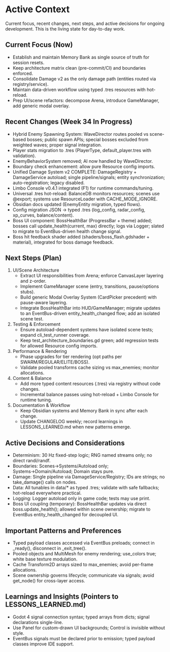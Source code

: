 # Active Context

Current focus, recent changes, next steps, and active decisions for ongoing development. This is the living state for day-to-day work.

## Current Focus (Now)
- Establish and maintain Memory Bank as single source of truth for session resets.
- Keep architecture matrix clean (pre-commit/CI) and boundaries enforced.
- Consolidate Damage v2 as the only damage path (entities routed via registry/service).
- Maintain data-driven workflow using typed .tres resources with hot-reload.
- Prep UI/scene refactors: decompose Arena, introduce GameManager, add generic modal overlay.

## Recent Changes (Week 34 In Progress)
- Hybrid Enemy Spawning System: WaveDirector routes pooled vs scene-based bosses; public spawn APIs; special bosses excluded from weighted waves; proper signal integration.
- Player stats migration to .tres (PlayerType, default_player.tres with validation).
- EnemyBehaviorSystem removed; AI now handled by WaveDirector.
- Boundary check enhancement: allow pure Resource config imports.
- Unified Damage System v2 COMPLETE: DamageRegistry + DamageService autoload; single pipeline/signals; entity synchronization; auto-registration; legacy disabled.
- Limbo Console v0.4.1 integrated (F1) for runtime commands/tuning.
- Universal .tres hot-reload: BalanceDB monitors resources; scenes use @export; systems use ResourceLoader with CACHE_MODE_IGNORE.
- Obsidian docs updated (EnemyEntity migration, typed flows).
- Config migration JSON → typed .tres (log_config, radar_config, xp_curves, balance/content).
- Boss UI component: BossHealthBar (ProgressBar + theme) added; bosses call update_health(current, max) directly; logs via Logger; slated to migrate to EventBus-driven health change signal.
- Boss hit feedback shader added (shaders/boss_flash.gdshader + material), integrated for boss damage feedback.

## Next Steps (Plan)
1. UI/Scene Architecture
   - Extract UI responsibilities from Arena; enforce CanvasLayer layering and z-order.
   - Implement GameManager scene (entry, transitions, pause/options stubs).
   - Build generic Modal Overlay System (CardPicker precedent) with pause-aware layering.
   - Integrate BossHealthBar into HUD/GameManager; migrate updates to an EventBus-driven entity_health_changed flow; add an isolated scene test.
2. Testing & Enforcement
   - Ensure autoload-dependent systems have isolated scene tests; expand cli_test_runner coverage.
   - Keep test_architecture_boundaries.gd green; add regression tests for allowed Resource config imports.
3. Performance & Rendering
   - Phase upgrades for tier rendering (opt paths per SWARM/REGULAR/ELITE/BOSS).
   - Validate pooled transforms cache sizing vs max_enemies; monitor allocations.
4. Content & Balance
   - Add more typed content resources (.tres) via registry without code changes.
   - Incremental balance passes using hot-reload + Limbo Console for runtime tuning.
5. Documentation & Workflow
   - Keep Obsidian systems and Memory Bank in sync after each change.
   - Update CHANGELOG weekly; record learnings in LESSONS_LEARNED.md when new patterns emerge.

## Active Decisions and Considerations
- Determinism: 30 Hz fixed-step logic; RNG named streams only; no direct randi/randf.
- Boundaries: Scenes→Systems/Autoload only; Systems→Domain/Autoload; Domain stays pure.
- Damage: Single pipeline via DamageService/Registry; IDs are strings; no take_damage() calls on nodes.
- Data: All tunables in data/* as typed .tres; validate with safe fallbacks; hot-reload everywhere practical.
- Logging: Logger autoload only in game code; tests may use print.
- Boss UI coupling (temporary): BossHealthBar updates via direct boss.update_health(); allowed within scene ownership; migrate to EventBus entity_health_changed for decoupled UI.

## Important Patterns and Preferences
- Typed payload classes accessed via EventBus preloads; connect in _ready(), disconnect in _exit_tree().
- Pooled objects and MultiMesh for enemy rendering; use_colors true; white base texture modulation.
- Cache Transform2D arrays sized to max_enemies; avoid per-frame allocations.
- Scene ownership governs lifecycle; communicate via signals; avoid get_node() for cross-layer access.

## Learnings and Insights (Pointers to LESSONS_LEARNED.md)
- Godot 4 signal connection syntax; typed arrays from dicts; signal declarations single-line.
- Use Panel for custom-drawn UI backgrounds; Control is invisible without style.
- EventBus signals must be declared prior to emission; typed payload classes improve IDE support.
